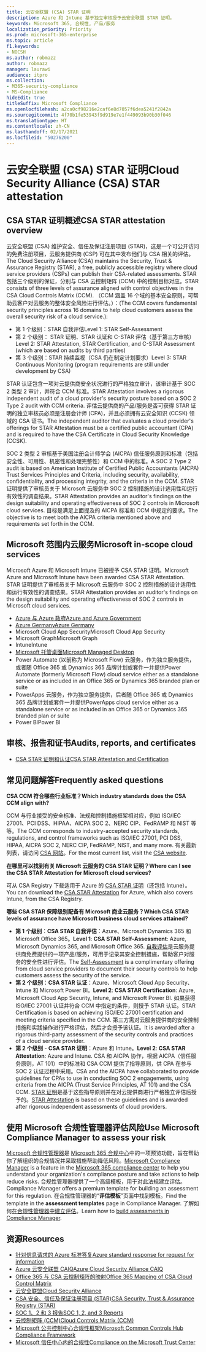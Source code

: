 ```yaml
---
title: 云安全联盟 (CSA) STAR 证明
description: Azure 和 Intune 基于独立审核授予云安全联盟 STAR 证明。
keywords: Microsoft 365, 合规性, 产品/服务
localization_priority: Priority
ms.prod: microsoft-365-enterprise
ms.topic: article
f1.keywords:
- NOCSH
ms.author: robmazz
author: robmazz
manager: laurawi
audience: itpro
ms.collection:
- M365-security-compliance
- MS-Compliance
hideEdit: true
titleSuffix: Microsoft Compliance
ms.openlocfilehash: a2ca0cf98216e2caf6e8d7057f6dea5241f2842a
ms.sourcegitcommit: 4f70b1fe53943f9d919e7e1f449093b90b30f046
ms.translationtype: HT
ms.contentlocale: zh-CN
ms.lasthandoff: 02/17/2021
ms.locfileid: "50276200"
---
```

# <a name="cloud-security-alliance-csa-star-attestation"></a><span data-ttu-id="d93c0-104">云安全联盟 (CSA) STAR 证明</span><span class="sxs-lookup"><span data-stu-id="d93c0-104">Cloud Security Alliance (CSA) STAR attestation</span></span>

## <a name="csa-star-attestation-overview"></a><span data-ttu-id="d93c0-105">CSA STAR 证明概述</span><span class="sxs-lookup"><span data-stu-id="d93c0-105">CSA STAR attestation overview</span></span>

<span data-ttu-id="d93c0-106">云安全联盟 (CSA) 维护安全、信任及保证注册项目 (STAR)，这是一个可公开访问的免费注册项目，云服务提供商 (CSP) 可在其中发布他们与 CSA 相关的评估。</span><span class="sxs-lookup"><span data-stu-id="d93c0-106">The Cloud Security Alliance (CSA) maintains the Security, Trust & Assurance Registry (STAR), a free, publicly accessible registry where cloud service providers (CSPs) can publish their CSA-related assessments.</span></span> <span data-ttu-id="d93c0-107">STAR 包括三个级别的保证，分别与 CSA 云控制矩阵 (CCM) 中的控制目标对应。</span><span class="sxs-lookup"><span data-stu-id="d93c0-107">STAR consists of three levels of assurance aligned with control objectives in the CSA Cloud Controls Matrix (CCM).</span></span> <span data-ttu-id="d93c0-108">（CCM 涵盖 16 个域的基本安全原则，可帮助云客户对云服务的整体安全风险进行评估。）：</span><span class="sxs-lookup"><span data-stu-id="d93c0-108">(The CCM covers fundamental security principles across 16 domains to help cloud customers assess the overall security risk of a cloud service.):</span></span>

- <span data-ttu-id="d93c0-109">第 1 个级别：STAR 自我评估</span><span class="sxs-lookup"><span data-stu-id="d93c0-109">Level 1: STAR Self-Assessment</span></span>
- <span data-ttu-id="d93c0-110">第 2 个级别： STAR 证明、STAR 认证和 C-STAR 评估（基于第三方审核）</span><span class="sxs-lookup"><span data-stu-id="d93c0-110">Level 2: STAR Attestation, STAR Certification, and C-STAR Assessment (which are based on audits by third parties)</span></span>
- <span data-ttu-id="d93c0-111">第 3 个级别：STAR 持续监视（CSA 仍在制定计划要求）</span><span class="sxs-lookup"><span data-stu-id="d93c0-111">Level 3: STAR Continuous Monitoring (program requirements are still under development by CSA)</span></span>

<span data-ttu-id="d93c0-112">STAR 认证包含一项对云提供商安全状况进行的严格独立审计，该审计基于 SOC 2 类型 2 审计，并符合 CCM 标准。</span><span class="sxs-lookup"><span data-stu-id="d93c0-112">STAR Attestation involves a rigorous independent audit of a cloud provider's security posture based on a SOC 2 Type 2 audit with CCM criteria.</span></span> <span data-ttu-id="d93c0-113">评估云提供商的产品/服务是否可获得 STAR 证明的独立审核员必须是注册会计师 (CPA)，并且必须拥有云安全知识 (CCSK) 领域的 CSA 证书。</span><span class="sxs-lookup"><span data-stu-id="d93c0-113">The independent auditor that evaluates a cloud provider's offerings for STAR Attestation must be a certified public accountant (CPA) and is required to have the CSA Certificate in Cloud Security Knowledge (CCSK).</span></span>  
  
<span data-ttu-id="d93c0-114">SOC 2 类型 2 审核基于美国注册会计师学会 (AICPA) 信任服务原则和标准（包括安全性、可用性、机密性和处理完整性）和 CCM 中的标准。</span><span class="sxs-lookup"><span data-stu-id="d93c0-114">A SOC 2 Type 2 audit is based on American Institute of Certified Public Accountants (AICPA) Trust Services Principles and Criteria, including security, availability, confidentiality, and processing integrity, and the criteria in the CCM.</span></span> <span data-ttu-id="d93c0-115">STAR 证明提供了审核员关于 Microsoft 云服务中 SOC 2 控制措施的设计适用性和运行有效性的调查结果。</span><span class="sxs-lookup"><span data-stu-id="d93c0-115">STAR Attestation provides an auditor's findings on the design suitability and operating effectiveness of SOC 2 controls in Microsoft cloud services.</span></span> <span data-ttu-id="d93c0-116">目标是满足上面提及的 AICPA 标准和 CCM 中规定的要求。</span><span class="sxs-lookup"><span data-stu-id="d93c0-116">The objective is to meet both the AICPA criteria mentioned above and requirements set forth in the CCM.</span></span>

## <a name="microsoft-in-scope-cloud-services"></a><span data-ttu-id="d93c0-117">Microsoft 范围内云服务</span><span class="sxs-lookup"><span data-stu-id="d93c0-117">Microsoft in-scope cloud services</span></span>

<span data-ttu-id="d93c0-118">Microsoft Azure 和 Microsoft Intune 已被授予 CSA STAR 证明。</span><span class="sxs-lookup"><span data-stu-id="d93c0-118">Microsoft Azure and Microsoft Intune have been awarded CSA STAR Attestation.</span></span> <span data-ttu-id="d93c0-119">STAR 证明提供了审核员关于 Microsoft 云服务中 SOC 2 控制措施的设计适用性和运行有效性的调查结果。</span><span class="sxs-lookup"><span data-stu-id="d93c0-119">STAR Attestation provides an auditor's findings on the design suitability and operating effectiveness of SOC 2 controls in Microsoft cloud services.</span></span>

- [<span data-ttu-id="d93c0-120">Azure 与 Azure 政府</span><span class="sxs-lookup"><span data-stu-id="d93c0-120">Azure and Azure Government</span></span>](https://aka.ms/AzureCompliance)
- [<span data-ttu-id="d93c0-121">Azure Germany</span><span class="sxs-lookup"><span data-stu-id="d93c0-121">Azure Germany</span></span>](https://aka.ms/AzureCompliance)
- <span data-ttu-id="d93c0-122">Microsoft Cloud App Security</span><span class="sxs-lookup"><span data-stu-id="d93c0-122">Microsoft Cloud App Security</span></span>
- <span data-ttu-id="d93c0-123">Microsoft Graph</span><span class="sxs-lookup"><span data-stu-id="d93c0-123">Microsoft Graph</span></span>
- <span data-ttu-id="d93c0-124">Intune</span><span class="sxs-lookup"><span data-stu-id="d93c0-124">Intune</span></span>
- [<span data-ttu-id="d93c0-125">Microsoft 托管桌面</span><span class="sxs-lookup"><span data-stu-id="d93c0-125">Microsoft Managed Desktop</span></span>](/microsoft-365/managed-desktop/intro/compliance)
- <span data-ttu-id="d93c0-126">Power Automate (以前称为 Microsoft Flow) 云服务，作为独立服务提供，或者随 Office 365 或 Dynamics 365 品牌计划或套件一并提供</span><span class="sxs-lookup"><span data-stu-id="d93c0-126">Power Automate (formerly Microsoft Flow) cloud service either as a standalone service or as included in an Office 365 or Dynamics 365 branded plan or suite</span></span>
- <span data-ttu-id="d93c0-127">PowerApps 云服务，作为独立服务提供，后者随 Office 365 或 Dynamics 365 品牌计划或套件一并提供</span><span class="sxs-lookup"><span data-stu-id="d93c0-127">PowerApps cloud service either as a standalone service or as included in an Office 365 or Dynamics 365 branded plan or suite</span></span> 
- <span data-ttu-id="d93c0-128">Power BI</span><span class="sxs-lookup"><span data-stu-id="d93c0-128">Power BI</span></span>

## <a name="audits-reports-and-certificates"></a><span data-ttu-id="d93c0-129">审核、报告和证书</span><span class="sxs-lookup"><span data-stu-id="d93c0-129">Audits, reports, and certificates</span></span>

- [<span data-ttu-id="d93c0-130">CSA STAR 证明和认证</span><span class="sxs-lookup"><span data-stu-id="d93c0-130">CSA STAR Attestation and Certification</span></span>](https://cloudsecurityalliance.org/star/registry/microsoft/)

## <a name="frequently-asked-questions"></a><span data-ttu-id="d93c0-131">常见问题解答</span><span class="sxs-lookup"><span data-stu-id="d93c0-131">Frequently asked questions</span></span>

<span data-ttu-id="d93c0-132">**CSA CCM 符合哪些行业标准？**</span><span class="sxs-lookup"><span data-stu-id="d93c0-132">**Which industry standards does the CSA CCM align with?**</span></span>

<span data-ttu-id="d93c0-133">CCM 与行业接受的安全标准、法规和控制措施框架相对应，例如 ISO/IEC 27001、PCI DSS、HIPAA、AICPA SOC 2、NERC CIP、FedRAMP 和 NIST 等等。</span><span class="sxs-lookup"><span data-stu-id="d93c0-133">The CCM corresponds to industry-accepted security standards, regulations, and control frameworks such as ISO/IEC 27001, PCI DSS, HIPAA, AICPA SOC 2, NERC CIP, FedRAMP, NIST, and many more.</span></span> <span data-ttu-id="d93c0-134">有关最新列表，请访问 [CSA 网站](https://cloudsecurityalliance.org/)。</span><span class="sxs-lookup"><span data-stu-id="d93c0-134">For the most current list, visit the [CSA website](https://cloudsecurityalliance.org/).</span></span>

<span data-ttu-id="d93c0-135">**在哪里可以找到有关 Microsoft 云服务的 CSA STAR 证明？**</span><span class="sxs-lookup"><span data-stu-id="d93c0-135">**Where can I see the CSA STAR Attestation for Microsoft cloud services?**</span></span>

<span data-ttu-id="d93c0-136">可从 CSA Registry 下载适用于 Azure 的 [CSA STAR 证明](https://aka.ms/CSASTAR-Attestation)（还包括 Intune）。</span><span class="sxs-lookup"><span data-stu-id="d93c0-136">You can download the [CSA STAR Attestation](https://aka.ms/CSASTAR-Attestation) for Azure, which also covers Intune, from the CSA Registry.</span></span>

<span data-ttu-id="d93c0-137">**哪些 CSA STAR 保障级别配备有 Microsoft 商业云服务？**</span><span class="sxs-lookup"><span data-stu-id="d93c0-137">**Which CSA STAR levels of assurance have Microsoft business cloud services attained?**</span></span>

- <span data-ttu-id="d93c0-138">**第 1 个级别**：**CSA STAR 自我评估**：Azure、Microsoft Dynamics 365 和 Microsoft Office 365。</span><span class="sxs-lookup"><span data-stu-id="d93c0-138">**Level 1**: **CSA STAR Self-Assessment**: Azure, Microsoft Dynamics 365, and Microsoft Office 365.</span></span> <span data-ttu-id="d93c0-139">[自我评估](offering-csa-star-self-assessment.md)是云服务提供商免费提供的一项产品/服务，可用于记录其安全控制措施，帮助客户对服务的安全性进行评估。</span><span class="sxs-lookup"><span data-stu-id="d93c0-139">The [Self-Assessment](offering-csa-star-self-assessment.md) is a complimentary offering from cloud service providers to document their security controls to help customers assess the security of the service.</span></span>
- <span data-ttu-id="d93c0-140">**第 2 个级别**：**CSA STAR 认证**：Azure、Microsoft Cloud App Security、Intune 和 Microsoft Power BI。</span><span class="sxs-lookup"><span data-stu-id="d93c0-140">**Level 2**: **CSA STAR Certification**: Azure, Microsoft Cloud App Security, Intune, and Microsoft Power BI.</span></span> <span data-ttu-id="d93c0-141">如果获得 ISO/IEC 27001 认证并符合 CCM 中指定的条件，则授予 STAR 认证。</span><span class="sxs-lookup"><span data-stu-id="d93c0-141">STAR Certification is based on achieving ISO/IEC 27001 certification and meeting criteria specified in the CCM.</span></span> <span data-ttu-id="d93c0-142">第三方需对云服务提供商的安全控制措施和实践操作进行严格评估，然后才会授予该认证。</span><span class="sxs-lookup"><span data-stu-id="d93c0-142">It is awarded after a rigorous third-party assessment of the security controls and practices of a cloud service provider.</span></span>
- <span data-ttu-id="d93c0-143">**第 2 个级别** - **CSA STAR 证明**：Azure 和 Intune。</span><span class="sxs-lookup"><span data-stu-id="d93c0-143">**Level 2**: **CSA STAR Attestation**: Azure and Intune.</span></span> <span data-ttu-id="d93c0-144">CSA 和 AICPA 协作，根据 AICPA（信任服务原则，AT 101）中的标准和 CSA CCM 提供了指导原则，供 CPA 在参与 SOC 2 认证过程中采用。</span><span class="sxs-lookup"><span data-stu-id="d93c0-144">CSA and the AICPA have collaborated to provide guidelines for CPAs to use in conducting SOC 2 engagements, using criteria from the AICPA (Trust Service Principles, AT 101) and the CSA CCM.</span></span> <span data-ttu-id="d93c0-145">[STAR 证明](offering-CSA-STAR-Attestation.md)是基于这些指导原则并在对云提供商进行严格独立评估后授予的。</span><span class="sxs-lookup"><span data-stu-id="d93c0-145">[STAR Attestation](offering-CSA-STAR-Attestation.md) is based on these guidelines and is awarded after rigorous independent assessments of cloud providers.</span></span>

## <a name="use-microsoft-compliance-manager-to-assess-your-risk"></a><span data-ttu-id="d93c0-146">使用 Microsoft 合规性管理器评估风险</span><span class="sxs-lookup"><span data-stu-id="d93c0-146">Use Microsoft Compliance Manager to assess your risk</span></span>

<span data-ttu-id="d93c0-147">[Microsoft 合规性管理器](/microsoft-365/compliance/compliance-manager)是 [Microsoft 365 合规中心](/microsoft-365/compliance/microsoft-365-compliance-center)中的一项预览功能，旨在帮助你了解组织的合规情况并采取措施帮助降低风险。</span><span class="sxs-lookup"><span data-stu-id="d93c0-147">[Microsoft Compliance Manager](/microsoft-365/compliance/compliance-manager) is a feature in the [Microsoft 365 compliance center](/microsoft-365/compliance/microsoft-365-compliance-center) to help you understand your organization's compliance posture and take actions to help reduce risks.</span></span> <span data-ttu-id="d93c0-148">合规性管理器提供了一个高级模板，用于对此法规建立评估。</span><span class="sxs-lookup"><span data-stu-id="d93c0-148">Compliance Manager offers a premium template for building an assessment for this regulation.</span></span> <span data-ttu-id="d93c0-149">在合规性管理器的“**评估模板**”页面中找到模板。</span><span class="sxs-lookup"><span data-stu-id="d93c0-149">Find the template in the **assessment templates** page in Compliance Manager.</span></span> <span data-ttu-id="d93c0-150">了解如何[在合规性管理器中建立评估](/microsoft-365/compliance/compliance-manager-assessments)。</span><span class="sxs-lookup"><span data-stu-id="d93c0-150">Learn how to [build assessments in Compliance Manager](/microsoft-365/compliance/compliance-manager-assessments).</span></span>

## <a name="resources"></a><span data-ttu-id="d93c0-151">资源</span><span class="sxs-lookup"><span data-stu-id="d93c0-151">Resources</span></span>

- [<span data-ttu-id="d93c0-152">针对信息请求的 Azure 标准答复</span><span class="sxs-lookup"><span data-stu-id="d93c0-152">Azure standard response for request for information</span></span>](https://aka.ms/AzureStandardRequestForInformation)
- [<span data-ttu-id="d93c0-153">Azure 云安全联盟 CAIQ</span><span class="sxs-lookup"><span data-stu-id="d93c0-153">Azure Cloud Security Alliance CAIQ</span></span>](https://aka.ms/AzureCSACAIQ)
- [<span data-ttu-id="d93c0-154">Office 365 与 CSA 云控制矩阵的映射</span><span class="sxs-lookup"><span data-stu-id="d93c0-154">Office 365 Mapping of CSA Cloud Control Matrix</span></span>](https://aka.ms/Office365CSACloudControlMatrix)
- [<span data-ttu-id="d93c0-155">云安全联盟</span><span class="sxs-lookup"><span data-stu-id="d93c0-155">Cloud Security Alliance</span></span>](https://cloudsecurityalliance.org/)
- [<span data-ttu-id="d93c0-156">CSA 安全、信任及保证注册项目 (STAR)</span><span class="sxs-lookup"><span data-stu-id="d93c0-156">CSA Security, Trust & Assurance Registry (STAR)</span></span>](https://cloudsecurityalliance.org/star/)
- [<span data-ttu-id="d93c0-157">SOC 1、2 和 3 报告</span><span class="sxs-lookup"><span data-stu-id="d93c0-157">SOC 1, 2, and 3 Reports</span></span>](offering-soc.md)
- [<span data-ttu-id="d93c0-158">云控制矩阵 (CCM)</span><span class="sxs-lookup"><span data-stu-id="d93c0-158">Cloud Controls Matrix (CCM)</span></span>](https://cloudsecurityalliance.org/group/cloud-controls-matrix/)
- [<span data-ttu-id="d93c0-159">Microsoft 公共控制中心合规性框架</span><span class="sxs-lookup"><span data-stu-id="d93c0-159">Microsoft Common Controls Hub Compliance Framework</span></span>](https://www.microsoft.com/trust-center/compliance/compliance-overview)
- [<span data-ttu-id="d93c0-160">Microsoft 信任中心内的合规性</span><span class="sxs-lookup"><span data-stu-id="d93c0-160">Compliance on the Microsoft Trust Center</span></span>](https://www.microsoft.com/trust-center/compliance/compliance-overview)
